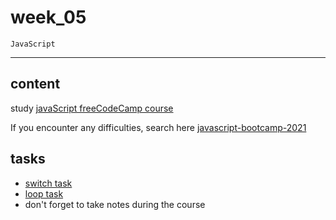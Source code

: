 # week_05

    JavaScript

---

## content

study [javaScript freeCodeCamp course](https://www.youtube.com/watch?v=PkZNo7MFNFg)

If you encounter any difficulties, search here [javascript-bootcamp-2021](https://elzero.org/study/javascript-bootcamp-2021-study-plan/)

## tasks

- [switch task](https://elzero.org/javascript-bootcamp-assignments-lesson-from-038-to-039/)
- [loop task](https://elzero.org/javascript-bootcamp-assignments-lesson-from-054-to-056/)
- don't forget to take notes during the course

